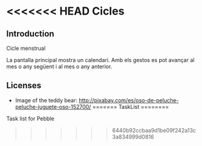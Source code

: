 <<<<<<< HEAD
Cicles
======

Introduction
------------

Cicle menstrual

La pantalla principal mostra un calendari. Amb els gestos es pot avançar al mes o any següent i al mes o any anterior.


Licenses
--------
* Image of the teddy bear: http://pixabay.com/es/oso-de-peluche-peluche-juguete-oso-152700/
=======
TaskList
========

Task list for Pebble
>>>>>>> 6440b92ccbaa9d1be09f242a13c3a834999d0816
